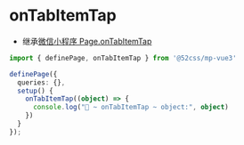 # onTabItemTap

* 继承[微信小程序 Page.onTabItemTap](https://developers.weixin.qq.com/miniprogram/dev/reference/api/Page.html#onTabItemTap-Object-object)

```ts
import { definePage, onTabItemTap } from '@52css/mp-vue3'

definePage({
  queries: {},
  setup() {
    onTabItemTap((object) => {
      console.log("🚀 ~ onTabItemTap ~ object:", object)
    })
  }
});
```